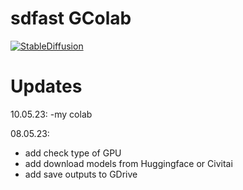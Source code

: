 # sdfast GColab


[![StableDiffusion](https://i.imgur.com/qHFSvw7.png)](https://colab.research.google.com/github/kopaTIbch/sdfast/blob/main/fast_sd2.ipynb)

# Updates
10.05.23:
-my colab

08.05.23:
- add check type of GPU
- add download models from Huggingface or Civitai
- add save outputs to GDrive
